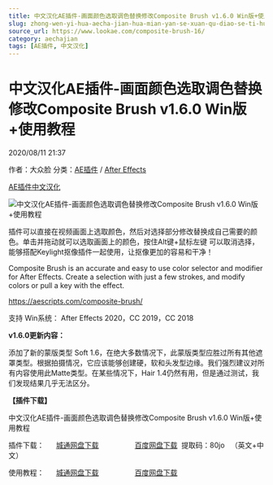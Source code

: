 ```yaml
---
title: 中文汉化AE插件-画面颜色选取调色替换修改Composite Brush v1.6.0 Win版+使用教程
slug: zhong-wen-yi-hua-aecha-jian-hua-mian-yan-se-xuan-qu-diao-se-ti-huan-xiu-gai-composite-brush-v1-6-0-winban-shi-yong-jiao-cheng
source_url: https://www.lookae.com/composite-brush-16/
category: aechajian
tags: [AE插件, 中文汉化]
---
```

# 中文汉化AE插件-画面颜色选取调色替换修改Composite Brush v1.6.0 Win版+使用教程

2020/08/11 21:37

作者：大众脸
分类：[AE插件](https://www.lookae.com/after-effects/aechajian/) / [After Effects](https://www.lookae.com/after-effects/)

[AE插件](https://www.lookae.com/tag/ae%e6%8f%92%e4%bb%b6/)[中文汉化](https://www.lookae.com/tag/%e4%b8%ad%e6%96%87%e6%b1%89%e5%8c%96/)

![中文汉化AE插件-画面颜色选取调色替换修改Composite Brush v1.6.0 Win版+使用教程](https://www.lookae.com/wp-content/uploads/2018/11/Composite-Brush-.jpg "中文汉化AE插件-画面颜色选取调色替换修改Composite Brush v1.6.0 Win版+使用教程-LookAE.com")

插件可以直接在视频画面上选取颜色，然后对选择部分修改替换成自己需要的颜色。单击并拖动就可以选取画面上的颜色，按住Alt键+鼠标左键 可以取消选择，能够搭配Keylight抠像插件一起使用，让抠像更加的容易和干净！

Composite Brush is an accurate and easy to use color selector and modifier for After Effects. Create a selection with just a few strokes, and modify colors or pull a key with the effect.

https://aescripts.com/composite-brush/

支持 Win系统： After Effects 2020，CC 2019，CC 2018

**v1.6.0更新内容：**

添加了新的蒙版类型 Soft 1.6，在绝大多数情况下，此蒙版类型应胜过所有其他遮罩类型。根据拍摄情况，它应该能够创建硬，软和头发型边缘。我们强烈建议对所有内容使用此Matte类型。在某些情况下，Hair 1.4仍然有用，但是通过测试，我们发现结果几乎无法区分。

**【插件下载】**

中文汉化AE插件-画面颜色选取调色替换修改Composite Brush v1.6.0 Win版+使用教程

插件下载：      [城通网盘下载](https://089u.com/file/680462-456690598)                  [百度网盘下载](https://pan.baidu.com/s/1PE0hWj7FLyravzo_dnCS7g)  提取码：80jo   （英文+中文）

使用教程：      [城通网盘下载](https://lookae.ctfile.com/fs/680462-331097985)                  [百度网盘下载](https://pan.baidu.com/s/1sd0XkNw_f09V3BXC2_Sxvw)
